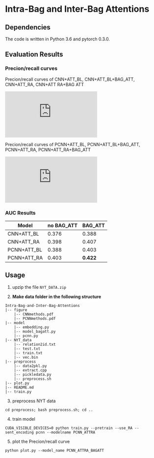 # Intra-Bag and Inter-Bag Attentions


## Dependencies

The code is written in Python 3.6 and pytorch 0.3.0.


## Evaluation Results

### Precion/recall curves

Precion/recall curves of CNN+ATT_BL, CNN+ATT_BL+BAG_ATT, CNN+ATT_RA, CNN+ATT RA+BAG ATT

 ![image](https://github.com/ZhixiuYe/Intra-Bag-and-Inter-Bag-Attentions/figure/CNNmethods.pdf)

Precion/recall curves of PCNN+ATT_BL, PCNN+ATT_BL+BAG_ATT, PCNN+ATT_RA, PCNN+ATT_RA+BAG_ATT

 ![image](https://github.com/ZhixiuYe/Intra-Bag-and-Inter-Bag-Attentions/figure/PCNNmethods.pdf)

### AUC Results

Model| no BAG_ATT | BAG_ATT
---- | ---- | ----
CNN+ATT_BL | 0.376 | 0.388
CNN+ATT_RA | 0.398 | 0.407
PCNN+ATT_BL | 0.388 | 0.403
PCNN+ATT_RA | 0.403 | **0.422**

## Usage

1. upzip the file `NYT_DATA.zip`

2. **Make data folder in the following structure**

```
Intra-Bag-and-Inter-Bag-Attentions
|-- figure
    |-- CNNmethods.pdf
    |-- PCNNmethods.pdf
|-- model
    |-- embedding.py
    |-- model_bagatt.py
    |-- pcnn.py
|-- NYT_data
    |-- relation2id.txt
    |-- test.txt
    |-- train.txt
    |-- vec.bin
|-- preprocess
    |-- data2pkl.py
    |-- extract.cpp
    |-- pickledata.py
    |-- preprocess.sh
|-- plot.py
|-- README.md
|-- train.py
```

3. preprocess NYT data

```
cd preprocess; bash preprocess.sh; cd ..
```

4. train model

```
CUDA_VISIBLE_DEVICES=0 python train.py --pretrain --use_RA --sent_encoding pcnn --modelname PCNN_ATTRA
```

5. plot the Precion/recall curve

```
python plot.py --model_name PCNN_ATTRA_BAGATT
```
